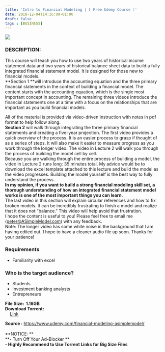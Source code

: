 ```yaml
---
title: 'Intro to Financial Modeling | [ Free Udemy Course ]'
date: 2018-12-04T14:36:00+01:00
draft: false
tags : [BUSINESS]
---
```


[![](https://2.bp.blogspot.com/-cv2kpBYWc5c/XAaCTxnMlaI/AAAAAAAAAhE/mK6Y9yZfeI8sqjQ4wVunnQ-wFMZ-yGfmACLcBGAs/s640/Introduction-to-Financial-Modeling.jpg)](https://2.bp.blogspot.com/-cv2kpBYWc5c/XAaCTxnMlaI/AAAAAAAAAhE/mK6Y9yZfeI8sqjQ4wVunnQ-wFMZ-yGfmACLcBGAs/s1600/Introduction-to-Financial-Modeling.jpg)

### DESCRIPTION:

This course will teach you how to use two years of historical income statement data and two years of historical balance sheet data to build a fully integrated financial statement model. It is designed for those new to financial models.  
**Section 1 **will introduce the accounting equation and the three primary financial statements in the context of building a financial model. The content starts with the accounting equation, which is the single most important concept in accounting. The remaining three videos introduce the financial statements one at a time with a focus on the relationships that are important as you build financial models.  

All of the material is provided via video-driven instruction with notes in pdf format to help follow along.  
**Section 2** will walk through integrating the three primary financial statements and creating a five-year projection. The first video provides a quick overview of the process. It is an easier process to grasp if thought of as a series of steps. It will also make it easier to measure progress as you work through the longer video. The video in Lecture 2 will walk you through the process of building the model cell by cell.  
Because you are walking through the entire process of building a model, the video in Lecture 2 runs long: 35 minutes total. My advice would be to download the excel template attached to this lecture and build the model as the video progresses. Building the model yourself is the best way to fully understand the process.  
**In my opinion, if you want to build a strong financial modeling skill set, a thorough understanding of how an integrated financial statement model works is one of the most important things you can learn.**  
The last video in this section will explain circular references and how to fix broken models. It can be incredibly frustrating to finish a model and realize that it does not “balance.” This video will help avoid that frustration.  
I hope the content is useful to you! Please feel free to email me (peter@ASimpleModel.com) with any feedback.  
Note: The longer video has some white noise in the background that I am having edited out. I hope to have a cleaner audio file up soon. Thanks for your patience!  

### Requirements

*   Familiarity with excel

### **Who is the target audience?**

*   Students
*   Investment banking analysts
*   Entrepreneurs

**File Size:  1.16GB**  
**Download Torrent:**  
    [Link](http://turboagram.com/18521555/financial-modeling-torrentlink)  
  
**Source :** https://www.udemy.com/financial-modeling-asimplemodel/  
   
**NOTICE: **  
**\- Turn Off Your Ad-Blocker **  
**\- Highly Recommend to Use Torrent Links for Big Size Files**